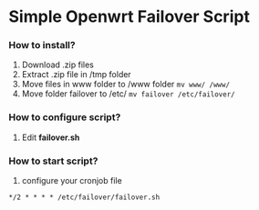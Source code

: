 # Simple Openwrt Failover Script

### How to install?
1. Download .zip files
1. Extract .zip file in  /tmp folder
1. Move files in www folder to /www folder
``` mv www/ /www/ ```
1. Move folder failover to /etc/
``` mv failover /etc/failover/ ```

### How to configure script?
1. Edit **failover.sh**

### How to start script?
1. configure your cronjob file
```
*/2 * * * * /etc/failover/failover.sh
```
